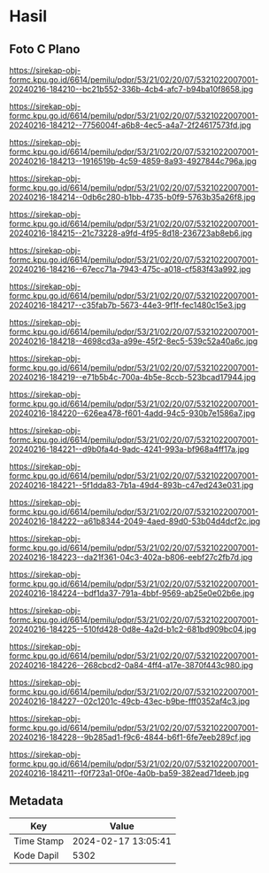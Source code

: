 # Hasil

## Foto C Plano

https://sirekap-obj-formc.kpu.go.id/6614/pemilu/pdpr/53/21/02/20/07/5321022007001-20240216-184210--bc21b552-336b-4cb4-afc7-b94ba10f8658.jpg

https://sirekap-obj-formc.kpu.go.id/6614/pemilu/pdpr/53/21/02/20/07/5321022007001-20240216-184212--7756004f-a6b8-4ec5-a4a7-2f24617573fd.jpg

https://sirekap-obj-formc.kpu.go.id/6614/pemilu/pdpr/53/21/02/20/07/5321022007001-20240216-184213--1916519b-4c59-4859-8a93-4927844c796a.jpg

https://sirekap-obj-formc.kpu.go.id/6614/pemilu/pdpr/53/21/02/20/07/5321022007001-20240216-184214--0db6c280-b1bb-4735-b0f9-5763b35a26f8.jpg

https://sirekap-obj-formc.kpu.go.id/6614/pemilu/pdpr/53/21/02/20/07/5321022007001-20240216-184215--21c73228-a9fd-4f95-8d18-236723ab8eb6.jpg

https://sirekap-obj-formc.kpu.go.id/6614/pemilu/pdpr/53/21/02/20/07/5321022007001-20240216-184216--67ecc71a-7943-475c-a018-cf583f43a992.jpg

https://sirekap-obj-formc.kpu.go.id/6614/pemilu/pdpr/53/21/02/20/07/5321022007001-20240216-184217--c35fab7b-5673-44e3-9f1f-fec1480c15e3.jpg

https://sirekap-obj-formc.kpu.go.id/6614/pemilu/pdpr/53/21/02/20/07/5321022007001-20240216-184218--4698cd3a-a99e-45f2-8ec5-539c52a40a6c.jpg

https://sirekap-obj-formc.kpu.go.id/6614/pemilu/pdpr/53/21/02/20/07/5321022007001-20240216-184219--e71b5b4c-700a-4b5e-8ccb-523bcad17944.jpg

https://sirekap-obj-formc.kpu.go.id/6614/pemilu/pdpr/53/21/02/20/07/5321022007001-20240216-184220--626ea478-f601-4add-94c5-930b7e1586a7.jpg

https://sirekap-obj-formc.kpu.go.id/6614/pemilu/pdpr/53/21/02/20/07/5321022007001-20240216-184221--d9b0fa4d-9adc-4241-993a-bf968a4ff17a.jpg

https://sirekap-obj-formc.kpu.go.id/6614/pemilu/pdpr/53/21/02/20/07/5321022007001-20240216-184221--5f1dda83-7b1a-49d4-893b-c47ed243e031.jpg

https://sirekap-obj-formc.kpu.go.id/6614/pemilu/pdpr/53/21/02/20/07/5321022007001-20240216-184222--a61b8344-2049-4aed-89d0-53b04d4dcf2c.jpg

https://sirekap-obj-formc.kpu.go.id/6614/pemilu/pdpr/53/21/02/20/07/5321022007001-20240216-184223--da21f361-04c3-402a-b806-eebf27c2fb7d.jpg

https://sirekap-obj-formc.kpu.go.id/6614/pemilu/pdpr/53/21/02/20/07/5321022007001-20240216-184224--bdf1da37-791a-4bbf-9569-ab25e0e02b6e.jpg

https://sirekap-obj-formc.kpu.go.id/6614/pemilu/pdpr/53/21/02/20/07/5321022007001-20240216-184225--510fd428-0d8e-4a2d-b1c2-681bd909bc04.jpg

https://sirekap-obj-formc.kpu.go.id/6614/pemilu/pdpr/53/21/02/20/07/5321022007001-20240216-184226--268cbcd2-0a84-4ff4-a17e-3870f443c980.jpg

https://sirekap-obj-formc.kpu.go.id/6614/pemilu/pdpr/53/21/02/20/07/5321022007001-20240216-184227--02c1201c-49cb-43ec-b9be-fff0352af4c3.jpg

https://sirekap-obj-formc.kpu.go.id/6614/pemilu/pdpr/53/21/02/20/07/5321022007001-20240216-184228--9b285ad1-f9c6-4844-b6f1-6fe7eeb289cf.jpg

https://sirekap-obj-formc.kpu.go.id/6614/pemilu/pdpr/53/21/02/20/07/5321022007001-20240216-184211--f0f723a1-0f0e-4a0b-ba59-382ead71deeb.jpg


## Metadata

| Key        | Value               |
| ---------- | ------------------- |
| Time Stamp | 2024-02-17 13:05:41 |
| Kode Dapil | 5302                |



